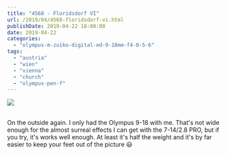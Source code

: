```yaml
---
title: "4568 - Floridsdorf VI"
url: /2019/04/4568-floridsdorf-vi.html
publishDate: 2019-04-22 18:00:00
date: 2019-04-22
categories: 
  - "olympus-m-zuiko-digital-ed-9-18mm-f4-0-5-6"
tags: 
  - "austria"
  - "wien"
  - "vienna"
  - "church"
  - "olympus-pen-f"
---
```

<div class="container">
<div class="center"><a target="_blank" href="https://d25zfm9zpd7gm5.cloudfront.net/1200x1200/2018/20180211_130906_lr.jpg"><img class="webfeedsFeaturedVisual" src="https://d25zfm9zpd7gm5.cloudfront.net/0600x0600/2018/20180211_130906_lr.jpg" /></a></div>
</div>
<br />

On the outside again. I only had the Olympus 9-18 with me. That's
not wide enough for the almost surreal effects I can get with the
7-14/2.8 PRO, but if you try, it's works well enough. At least it's
half the weight and it's by far easier to keep your feet out of the
picture :smiley:
